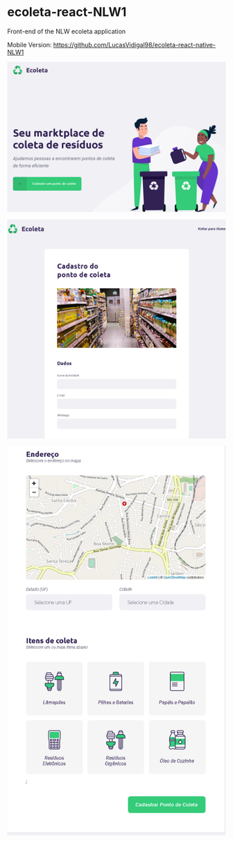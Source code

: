 # ecoleta-react-NLW1
Front-end of the NLW ecoleta application

Mobile Version: https://github.com/LucasVidigal98/ecoleta-react-native-NLW1

![Home](https://github.com/LucasVidigal98/ecoleta-react-NLW1/blob/master/projectImages/Screenshot_2020-06-10%20Ecoleta(2).png)

![CreatePoint](https://github.com/LucasVidigal98/ecoleta-react-NLW1/blob/master/projectImages/Screenshot_2020-06-10%20Ecoleta.png)

![CreatePoint2](https://github.com/LucasVidigal98/ecoleta-react-NLW1/blob/master/projectImages/Screenshot_2020-06-10%20Ecoleta(1).png)
